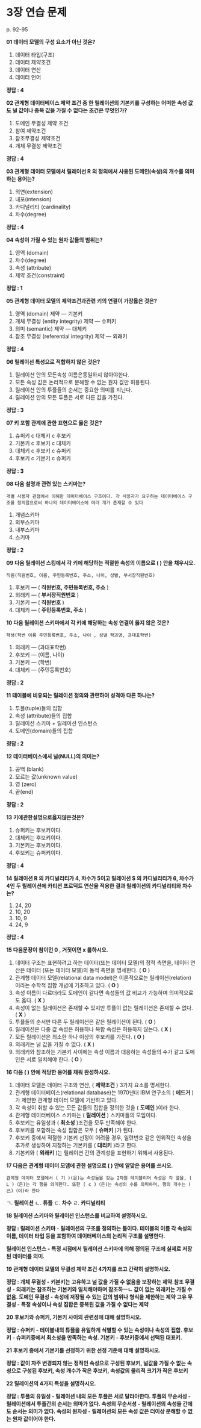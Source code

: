 # 3장 연습 문제

p. 92-95

**01 데이터 모델의 구성 요소가 아닌 것온?**

1. 데이터 타입(구조)
2. 데이터 제약조건
3. 데이터 연산
4. 데이터 언어

**정답 : 4**

**02 관계형 데이터베이스 제약 조건 중 한 릴레이션의 기본키를 구성하는 어떠한 속성 값도 널 값이나 중복 값을 가질 수 없다는 조건은 무엇인가?**

1. 도메인 무결성 제약 조건
2. 참여 제약조건
3. 참조무결성 제약조건
4. 개체 무결성 제약조건

**정답 : 4**


**03 관계형 데이터 모델에서 릴레이선 R 의 정의에셔 사용된 도메인(속성)의 개수를 의미하는 용어는?**

1. 외연(extension)
2. 내포(intension)
3. 카디널리티 (cardinality)
4. 차수(degree)

**정답 : 4**


**04 속성이 가질 수 있는 원자 값들의 범위는?**

1. 영역 (domain)
2. 차수(degree)
3. 속성 (attribute)
4. 제약 조건(constraint)

**정답 : 1**


**05 관계형 데이터 모델의 제약조건과관련 키의 연결이 가장옳은 것은?**

1. 영역 (domain) 제약 — 기본키
2. 개체 무결성 (entity integrity) 제약 — 슈퍼키
3. 의미 (semantic) 제약 — 대체키
4. 참조 무결성 (referential integrity) 제약 — 외래키

**정답 : 4**


**06 릴레이선 특성으로 적합하지 않은 것은?**

1. 릴레이션 안의 모든속성 이름은동일하지 않아야한다.
2. 모든 속성 값은 논리적으로 분해할 수 없는 원자 값만 허용된다.
3. 릴레이션 안의 투플들의 순서는 중요한 의미를 지닌다.
4. 릴레이션 안의 모든 투플은 서로 다른 값을 가진다.

**정답 : 3**


**07 키 포함 관계에 관한 표현으로 옳은 것은?**

1. 슈퍼키 c 대체키 c 후보키
2. 기본키 c 후보키 c 대체키
3. 대체키 c 후보키 c 슈퍼키
4. 후보키 c 기본키 c 슈퍼키

**정답 : 3**


**08 다음 설명과 관련 있는 스키마는?**

`개별 사용자 관점에서 이해한 데이터베이스 구조이다. 각 사용자가 요구하는 데이터베이스 구조를 정의함으로써 하나의 데이터베이스에 여러 개가 존재할 수 있다`

1. 개념스키마
2. 외부스키마
3. 내부스키마
4. 스키마

**정답 : 2**


**09 다음 릴레이션 스킹에서 각 키에 해당하는 적절한 속성의 이름으로 ( ) 안을 채우시오.**

`직원(직원번호, 이름, 주민등록번호, 주소, 나이, 성별, 부서장직원번호)`

1. 후보키 — ( **직원번호, 주민등록번호, 주소** )
2. 외래키 — ( **부서장직원번호** )
3. 기본키 — ( **직원번호** )
4. 대체키 — ( **주민등록번호, 주소** )


**10 다음 릴레이션 스키마에셔 각 키에 해당하는 속성 연결이 옳지 않은 것은?**

`학생(학번 이름 주민등록번호, 주소, 나이 , 성별 학과명, 과대표학번)`

1. 외래키 — (과대표학번)
2. 후보키 — (이름, 나이)
3. 기본키 — (학번)
4. 대체키 — (주민등록번호)

**정답 : 2**


**11 테이블에 비유되는 릴레이션 정의와 관련하여 성격아 다른 하나는?**

1. 투플(tuple)들의 집합
2. 속성 (attribute)들의 집합
3. 릴레이션 스키마 + 릴레이션 인스턴스
4. 도메인(domain)들의 집합

**정답 : 2**


**12 데이터베이스에셔 널(NULL)의 의미는?**

1. 공백 (blank)
2. 모르는 값(unknown value)
3. 영 (zero)
4. 끝(end)

**정답 : 2**


**13 키에관한설명으로옳지않은것은?**

1. 슈퍼키는 후보키이다.
2. 대체키는 후보키이다.
3. 기본키는 후보키이다.
4. 후보키는 슈퍼키이다.

**정답 : 4**


**14 릴레이션 R 의 카디널리티가 4, 차수가 5이고 릴레이션 S 의 카디널리티가 6, 차수가 4인 두 릴레이션에 카티션 프로덕트 연산율 적용한 결과 릴레이션의 카디널리티와 차수는?**

1. 24, 20
2. 10, 20
3. 10, 9
4. 24, 9

**정답 : 4**


**15 다음문장이 참이먼 0 , 거짓이면 x 를하시오.**

1. 데이터 구조는 표현하려고 하는 데이터(또는 데이터 모델)의 정적 측면을, 데이터 연산은 데이터 (또는 데이터 모델)의 동적 측면을 명세한다. ( **O** )
2. 관계형 데이터 모델(relational data model)은 이론적으로는 릴레이션(relation) 이라는 수학적 집합 개념에 기초하고 있다. ( **O** )
3. 속성 이름이 다르더라도 도메인이 같다면 속성들의 값 비교가 가능하며 의미적으로도 옳다. ( **X** )
4. 속성이 없는 릴레이션은 존재할 수 있지만 투플이 없는 릴레이션은 존재할 수 없다. ( **X** )
5. 투플들의 순서만 다른 두 릴레이션은 같은 릴레이션이 된다. ( **O** )
6. 릴레이션은 다중 값 속성은 허용하나 복합 속성은 허용하지 않는다. ( **X** )
7. 모든 릴레이션은 최소한 하나 이상의 후보키를 가진다. ( **O** )
8. 외래키는 널 값을 가질 수 없다. ( **X** )
9. 외래키와 참조하는 기본키 사이에는 속성 이름과 대응하는 속성들의 수가 같고 도메인은 서로 일치해야 한다. ( **O** )

**16 다음 ( ) 안에 적당한 용어를 채워 완성하시오.**

1. 데이터 모델은 데이터 구조와 연산, ( **제약조건** ) 3가지 요소를 명세한다.
2. 관계형 데이터베이스(relational database)는 1970년대 IBM 연구소의 ( **에드거** )가 제안한 관계형 데이터 모델에 기반하고 있다.
3. 각 속성이 취할 수 있는 모든 값들의 집합을 정의한 것을 ( **도메인** )이라 한다.
4. 관계형 데이터베이스 스키마는 ( **릴레이션** ) 스키마들의 모임이다.
5. 후보키는 유일성과 ( **최소성** )조건을 모두 만족해야 한다.
6. 후보키를 포함하는 속성 집합은 모두 ( **슈퍼키** )가 된다.
7. 후보키 중에서 적절한 기본키 선정이 어려울 경우, 일련번호 같은 인위적인 속성을 추가로 생성하여 지정하는 기본키를 ( **대리키** )라고 한다.
8. 기본키와 ( **외래키** )는 릴레이션 간의 관계성을 표현하기 위해서 사용된다.

**17 다음은 관계형 데이터 모뎀에 관한 설명으로 ( ) 안에 알맞은 용어를 쓰시오.**

`관계형 데이터 모델에서 ( 기 )(은)는 속성들을 갖는 2차원 테이블이며 속성은 각 열을, ( L )（은)는 각 행을 의미한다. 또한 ( c )（은)는 속성의 수를 의미하며, 행의 개수는 ( 己)（이)라 한다`

ㄱ. **릴레이션**
ㄴ. **튜플**
ㄷ. **차수**
ㄹ. **카디널리티**

**18 릴레이션 스키마와 릴레이션 인스턴스를 비교하여 설명하시오.**

**정답 : 릴레이션 스키마 - 릴레이션의 구조를 정의하는 틀이다. 테이블의 이름 각 속성의 이름, 데이터 타입 등을 포함하여 데이터베이스의 논리적 구조를 설명한다.**

**릴레이션 인스턴스 - 특정 시점에서 릴레이션 스키마에 의해 정의된 구조에 실제로 저장된 데이터를 의미.**


**19 관계형 데이터 모델의 무결성 제약 조건 4가지를 쓰고 간략히 설명하시오.**

**정답 : 개체 무결성 - 키본키는 고유하고 널 값을 가질 수 없음을 보장하는 제약.참조 무결성 - 외래키는 참조하는 기본키와 일치해야하며 참조하ㅡㄴ 값이 없는 외래키는 가질 수 없음. 도메인 무결성 - 속성에 저장될 수 있는 값의 범위나 형식을 제한하는 제약 고유 무결성 - 특정 속성이나 속성 집합은 중복된 값을 가질 수 없다는 제약**


**20 후보키와 슈퍼키, 기본키 사이의 관련성에 대해 설명하시오.**

**정답 : 슈퍼키 - 테이블내의 튜플을 유일하게 식별할 수 있는 속성이나 속성의 집합. 후보키 - 슈퍼키중에서 최소성을 만족하는 속성. 기본키 - 후보키중에서 선택된 대표키.**


**21 후보키 중에서 기본키를 선정하기 위한 선정 기준에 대해 설명하시오.**

**정답 : 값이 자주 변경되지 않는 정적인 속성으로 구성된 후보키, 널값을 가질 수 없는 속성으로 구성된 후보키, 속성 개수가 작은 후보키, 속성값의 물리적 크기가 작은 후보키**


**22 릴레이션의 4가지 특성을 설명하시오.**

**정답 : 투플의 유일성 - 릴레이션 내의 모든 투플은 서로 달라야한다. 투플의 무순서성 - 릴레이션에서 투플간의 순서는 의마가 없다. 속성의 무순서성 - 릴레이션의 속성들 간에도 순서는 의미가 없다. 속성의 원자성 - 릴레이션의 모든 속성 값은 더이상 분해할 수 없는 원자 값이어야 한다.**